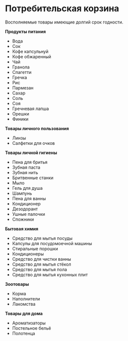 # Потребительская корзина

Восполняемые товары имеющие долгий срок годности.

**Продукты питания**

- Вода
- Сок
- Кофе капсульнуй
- Кофе обжаренный
- Чай
- Гранола
- Спагетти
- Гречка
- Рис
- Пармезан
- Сахар
- Соль
- Соя
- Гречневая лапша
- Орешки
- Финики

**Товары личного пользования**

- Линзы
- Салфетки для очков

**Товары личной гигиены**

- Пена для бритья
- Зубная паста
- Зубная нить
- Бритвенные станки
- Мыло
- Гель для душа
- Шампунь
- Пена для ванны
- Кондиционер
- Дезодорант
- Ушные палочки
- Спожники

**Бытовая химия**

- Средство для мытья посуды
- Капсулы для посудомоечной машины
- Стиральные порошки
- Кондиционеры
- Средство для чистки ванны
- Средство для мытья стёкол
- Средство для мытья пола
- Средство для мытья кухонных плит

**Зоотовары**

- Корма
- Наполнители
- Лакомства

**Товары для дома**

- Ароматизаторы
- Постельное бельё
- Полотенца